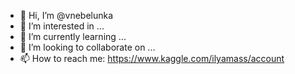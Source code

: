 - 👋 Hi, I’m @vnebelunka
- 👀 I’m interested in ...
- 🌱 I’m currently learning ...
- 💞️ I’m looking to collaborate on ...
- 📫 How to reach me: https://www.kaggle.com/ilyamass/account

<!---
vnebelunka/vnebelunka is a ✨ special ✨ repository because its `README.md` (this file) appears on your GitHub profile.
You can click the Preview link to take a look at your changes.
--->
